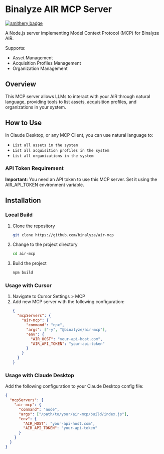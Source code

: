 # Binalyze AIR MCP Server

[![smithery badge](https://smithery.ai/badge/@binalyze/air-mcp)](https://smithery.ai/server/@binalyze/air-mcp)

A Node.js server implementing Model Context Protocol (MCP) for Binalyze AIR.

Supports:

- Asset Management
- Acquisition Profiles Management
- Organization Management

## Overview

This MCP server allows LLMs to interact with your AIR through natural language, providing tools to list assets, acquisition profiles, and organizations in your system.

## How to Use

In Claude Desktop, or any MCP Client, you can use natural language to:

- `List all assets in the system`
- `List all acquisition profiles in the system`
- `List all organizations in the system`

### API Token Requirement

**Important:** You need an API token to use this MCP server. Set it using the AIR_API_TOKEN environment variable.

## Installation

### Local Build

1. Clone the repository
   ```bash
   git clone https://github.com/binalyze/air-mcp
   ```

2. Change to the project directory
   ```bash
   cd air-mcp
   ```

3. Build the project
   ```bash
   npm build
   ```

### Usage with Cursor

1. Navigate to Cursor Settings > MCP
2. Add new MCP server with the following configuration:
   ```json
   {
     "mcpServers": {
       "air-mcp": {
         "command": "npx",
         "args": ["-y", "@binalyze/air-mcp"],
         "env": {
           "AIR_HOST": "your-api-host.com",
           "AIR_API_TOKEN": "your-api-token"
         }
       }
     }
   }
   ```

### Usage with Claude Desktop

Add the following configuration to your Claude Desktop config file:
```json
{
  "mcpServers": {
    "air-mcp": {
      "command": "node",
      "args": ["/path/to/your/air-mcp/build/index.js"],
      "env": {
        "AIR_HOST": "your-api-host.com",
        "AIR_API_TOKEN": "your-api-token"
      }
    }
  }
}
```